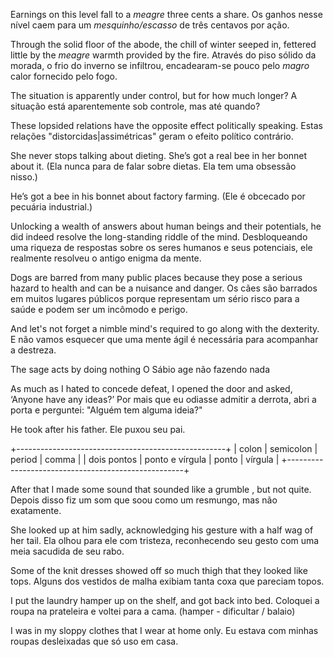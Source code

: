 Earnings on this level fall to a *meagre* three cents a share.
Os ganhos nesse nível caem para um *mesquinho/escasso* de três centavos por ação.

Through the solid floor of the abode, the chill of winter seeped in, fettered little by the *meagre* warmth provided by the fire.
Através do piso sólido da morada, o frio do inverno se infiltrou, encadearam-se pouco pelo *magro* calor fornecido pelo fogo.

The situation is apparently under control, but for how much longer?
A situação está aparentemente sob controle, mas até quando?

These lopsided relations have the opposite effect politically speaking.
Estas relações "distorcidas|assimétricas" geram o efeito político contrário.

She never stops talking about dieting. She’s got a real bee in her bonnet about it. (Ela nunca para de falar sobre dietas. Ela tem uma obsessão nisso.)

He’s got a bee in his bonnet about factory farming. (Ele é obcecado por pecuária industrial.)

Unlocking a wealth of answers about human beings and their potentials, he did indeed resolve the long-standing riddle of the mind.
Desbloqueando uma riqueza de respostas sobre os seres humanos e seus potenciais, ele realmente resolveu o antigo enigma da mente.

Dogs are barred from many public places because they pose a serious hazard to health and can be a nuisance and danger.
Os cães são barrados em muitos lugares públicos porque representam um sério risco para a saúde e podem ser um incômodo e perigo.

And let's not forget a nimble mind's required to go along with the dexterity.
E não vamos esquecer que uma mente ágil é necessária para acompanhar a destreza.

The sage acts by doing nothing
O Sábio age não fazendo nada

As much as I hated to concede defeat, I opened the door and asked, ‘Anyone have any ideas?’
Por mais que eu odiasse admitir a derrota, abri a porta e perguntei: "Alguém tem alguma ideia?"

He took after his father.
Ele puxou seu pai.

+----------------------------------------------------+
| colon       | semicolon       | period |  comma    |
| dois pontos | ponto e vírgula | ponto  |   vírgula |
+----------------------------------------------------+

After that I made some sound that sounded like a grumble , but not quite.
Depois disso fiz um som que soou como um resmungo, mas não exatamente.

She looked up at him sadly, acknowledging his gesture with a half wag of her tail.
Ela olhou para ele com tristeza, reconhecendo seu gesto com uma meia sacudida de seu rabo.

Some of the knit dresses showed off so much thigh that they looked like tops.
Alguns dos vestidos de malha exibiam tanta coxa que pareciam topos.

I put the laundry hamper up on the shelf, and got back into bed.
Coloquei a roupa na prateleira e voltei para a cama.
(hamper - dificultar / balaio)

I was in my sloppy clothes that I wear at home only.
Eu estava com minhas roupas desleixadas que só uso em casa.
